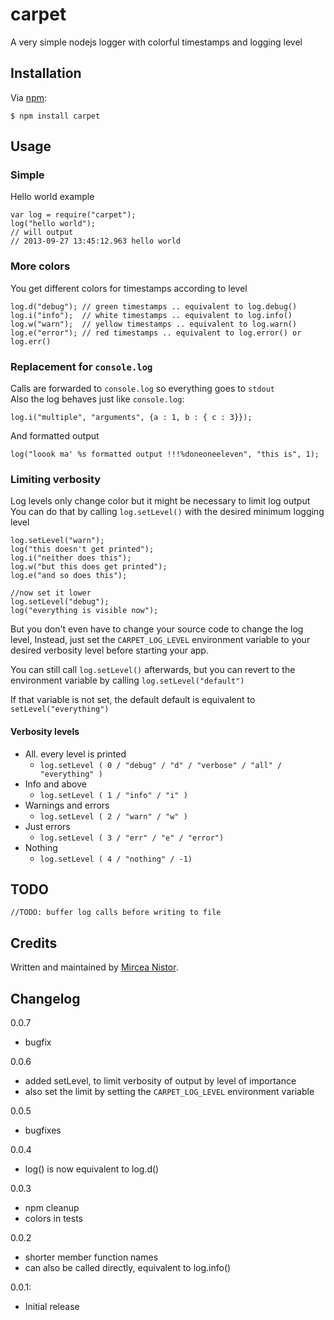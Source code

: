 carpet
========
A very simple nodejs logger with colorful timestamps and logging level

## Installation

Via [npm][1]:

	$ npm install carpet

## Usage

### Simple

Hello world example

	var log = require("carpet");
	log("hello world");
	// will output
	// 2013-09-27 13:45:12.963 hello world

### More colors

You get different colors for timestamps according to level

	log.d("debug"); // green timestamps .. equivalent to log.debug()
	log.i("info");	// white timestamps .. equivalent to log.info()
	log.w("warn");	// yellow timestamps .. equivalent to log.warn()
	log.e("error");	// red timestamps .. equivalent to log.error() or log.err()

### Replacement for `console.log`

Calls are forwarded to `console.log` so everything goes to `stdout`    
Also the log behaves just like `console.log`:
		
	log.i("multiple", "arguments", {a : 1, b : { c : 3}});

And formatted output

	log("loook ma' %s formatted output !!!%doneoneeleven", "this is", 1);


### Limiting verbosity

Log levels only change color but it might be necessary to limit log output
You can do that by calling `log.setLevel()` with the desired minimum logging level

	log.setLevel("warn");
	log("this doesn't get printed");
	log.i("neither does this");
	log.w("but this does get printed");
	log.e("and so does this");
	
	//now set it lower
	log.setLevel("debug");
	log("everything is visible now");
		
But you don't even have to change your source code to change the log level,
Instead, just set the `CARPET_LOG_LEVEL` environment variable
to your desired verbosity level before starting your app.

You can still call `log.setLevel()` afterwards, but you can revert to the environment variable
by calling `log.setLevel("default")`

If that variable is not set, the default default is equivalent to `setLevel("everything")`

#### Verbosity levels
	
* All. every level is printed
	*	`log.setLevel ( 0 / "debug" / "d" / "verbose" / "all" / "everything" )`
* Info and above
	* `log.setLevel ( 1 / "info" / "i" )`
* Warnings and errors
	* `log.setLevel ( 2 / "warn" / "w" )`
* Just errors
	* `log.setLevel ( 3 / "err" / "e" / "error")`
* Nothing
	* `log.setLevel ( 4 / "nothing" / -1)`
		
## TODO

    //TODO: buffer log calls before writing to file

## Credits

Written and maintained by [Mircea Nistor][2].

## Changelog

0.0.7

- bugfix

0.0.6
	
- added setLevel, to limit verbosity of output by level of importance
- also set the limit by setting the `CARPET_LOG_LEVEL` environment variable

0.0.5

- bugfixes

0.0.4
	
- log() is now equivalent to log.d()

0.0.3
	
- npm cleanup
- colors in tests

0.0.2

- shorter member function names
- can also be called directly, equivalent to log.info()

0.0.1:

- Initial release

[1]: http://npmjs.org
[2]: mailto:mirceanis@gmail.com